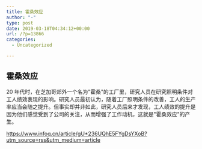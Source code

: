 ```yaml
---
title: 霍桑效应
author: "-"
type: post
date: 2019-03-18T04:34:12+00:00
url: /?p=13866
categories:
  - Uncategorized

---
```

## 霍桑效应
20 年代时，在芝加哥郊外一个名为"霍桑"的工厂里，研究人员在研究照明条件对工人绩效表现的影响。研究人员最初认为，随着工厂照明条件的改善，工人的生产率应当会随之提升。但事实却并非如此，研究人员后来才发现，工人绩效的提升是因为他们感觉受到了公司的关注，从而增强了工作动机，这就是"霍桑效应"的产生。

https://www.infoq.cn/article/gU*236UQhE5FYgDsYXoB?utm_source=rss&utm_medium=article